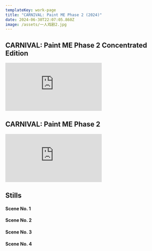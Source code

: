 ```yaml
---
templateKey: work-page
title: "CARNIVAL: Paint ME Phase 2 (2024)"
date: 2024-06-30T22:07:05.860Z
image: /assets/一人戏剧2.jpg
---
```

## CARNIVAL: Paint ME Phase 2 Concentrated Edition

<div class="video-container"><iframe src="https://www.youtube.com/embed/NZ9U10Gpxfk" class="video" frameborder="0" allow="accelerometer; autoplay; encrypted-media; gyroscope; picture-in-picture" allowfullscreen></iframe></div>

<div class="lines-1"></div>

## CARNIVAL: Paint ME Phase 2

<div class="video-container"><iframe src="https://www.youtube.com/embed/woOyMWsE47Y" class="video" frameborder="0" allow="accelerometer; autoplay; encrypted-media; gyroscope; picture-in-picture" allowfullscreen></iframe></div>

<div class="lines-1"></div>

## S﻿tills

#### S﻿cene No. 1

#### S﻿cene No. 2

#### S﻿cene No. 3

#### S﻿cene No. 4